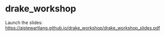 # drake_workshop
 
Launch the slides: https://ajstewartlang.github.io/drake_workshop/drake_workshop_slides.pdf
